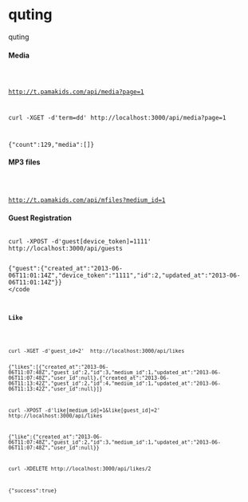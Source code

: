 quting
======

quting

<h4>Media</h4>
<code>

http://t.pamakids.com/api/media?page=1


curl -XGET  -d'term=dd' http://localhost:3000/api/media?page=1

{"count":129,"media":[]}
</code>

<h4>MP3 files</h4>
<code>

http://t.pamakids.com/api/mfiles?medium_id=1
</code>

<h4>Guest Registration</h4>

<code>
curl -XPOST -d'guest[device_token]=1111' http://localhost:3000/api/guests

{"guest":{"created_at":"2013-06-06T11:01:14Z","device_token":"1111","id":2,"updated_at":"2013-06-06T11:01:14Z"}}
</code

<h4>Like</h4>

<code>
curl -XGET -d'guest_id=2'  http://localhost:3000/api/likes

{"likes":[{"created_at":"2013-06-06T11:07:48Z","guest_id":2,"id":3,"medium_id":1,"updated_at":"2013-06-06T11:07:48Z","user_id":null},{"created_at":"2013-06-06T11:13:42Z","guest_id":2,"id":4,"medium_id":1,"updated_at":"2013-06-06T11:13:42Z","user_id":null}]}

 curl -XPOST -d'like[medium_id]=1&like[guest_id]=2' http://localhost:3000/api/likes

 {"like":{"created_at":"2013-06-06T11:07:48Z","guest_id":2,"id":3,"medium_id":1,"updated_at":"2013-06-06T11:07:48Z","user_id":null}}


 curl -XDELETE  http://localhost:3000/api/likes/2

 {"success":true}
</code>

